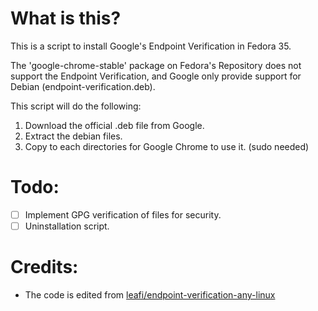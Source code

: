 # What is this?

This is a script to install Google's Endpoint Verification in Fedora 35.

The 'google-chrome-stable' package on Fedora's Repository does not support the Endpoint Verification, and Google only provide support for Debian (endpoint-verification.deb).

This script will do the following:

1. Download the official .deb file from Google.
2. Extract the debian files.
3. Copy to each directories for Google Chrome to use it. (sudo needed)

# Todo:

- [ ] Implement GPG verification of files for security.
- [ ] Uninstallation script.

# Credits:

- The code is edited from [leafi/endpoint-verification-any-linux](https://github.com/leafi/endpoint-verification-any-linux)